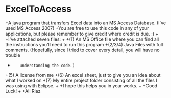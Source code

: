 ExcelToAccess
=============

+A java program that transfers Excel data into an MS Access Database. (I've used MS Access 2007)
+You are free to use this code in any of your applications, but please remember to give credit where credit is due. :)
+
+I've attached seven files:
+
+(1) An MS Office file where you can find all the instructions you'll need to run this program
+(2/3/4) Java Files with full comments. (Hopefully, since I tried to cover every detail, you will have no trouble
+        understanding the code.)
+(5) A license from me
+(6) An excel sheet, just to give you an idea about what I worked on
+(7) My entire project folder consisting of all the files I was using with Eclipse.
+
+I hope this helps you in your works.
+
+Good Luck!
+
+Ali Riaz
